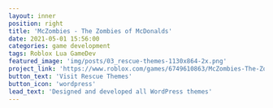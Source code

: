 ```yaml
---
layout: inner
position: right
title: 'McZombies - The Zombies of McDonalds'
date: 2021-05-01 15:56:00
categories: game development
tags: Roblox Lua GameDev
featured_image: 'img/posts/03_rescue-themes-1130x864-2x.png'
project_link: 'https://www.roblox.com/games/6749610863/McZombies-The-Zombies-of-McDonalds'
button_text: 'Visit Rescue Themes'
button_icon: 'wordpress'
lead_text: 'Designed and developed all WordPress themes'
---
```

